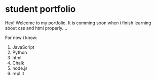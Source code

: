 # student portfolio
 Hey! Welcome to my portfolio. It is comming soon when i finish learning about css and html properly....

 For now i know:

 1. JavaScript
 1. Python
 1. html
 2. Chalk
 3. node.js
 4. repl.it
